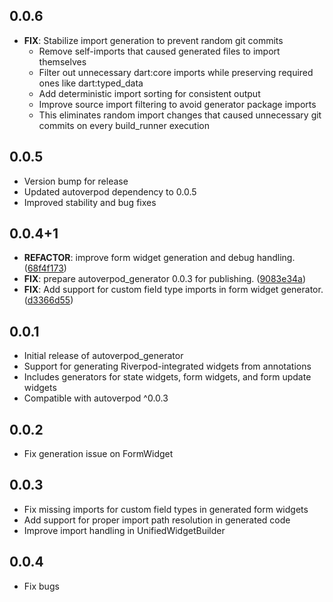## 0.0.6

- **FIX**: Stabilize import generation to prevent random git commits
  - Remove self-imports that caused generated files to import themselves
  - Filter out unnecessary dart:core imports while preserving required ones like dart:typed_data
  - Add deterministic import sorting for consistent output
  - Improve source import filtering to avoid generator package imports
  - This eliminates random import changes that caused unnecessary git commits on every build_runner execution

## 0.0.5

- Version bump for release
- Updated autoverpod dependency to 0.0.5
- Improved stability and bug fixes

## 0.0.4+1

 - **REFACTOR**: improve form widget generation and debug handling. ([68f4f173](https://github.com/pckimlong/kimapp/commit/68f4f173c56e42fbd96d596bef6601a0af354035))
 - **FIX**: prepare autoverpod_generator 0.0.3 for publishing. ([9083e34a](https://github.com/pckimlong/kimapp/commit/9083e34a7d0ad5a3c2a323dc18fa7992e4240969))
 - **FIX**: Add support for custom field type imports in form widget generator. ([d3366d55](https://github.com/pckimlong/kimapp/commit/d3366d559f0c53437f06585148e10b1baf42232f))

## 0.0.1

- Initial release of autoverpod_generator
- Support for generating Riverpod-integrated widgets from annotations
- Includes generators for state widgets, form widgets, and form update widgets
- Compatible with autoverpod ^0.0.3

## 0.0.2

- Fix generation issue on FormWidget

## 0.0.3

- Fix missing imports for custom field types in generated form widgets
- Add support for proper import path resolution in generated code
- Improve import handling in UnifiedWidgetBuilder

## 0.0.4

- Fix bugs